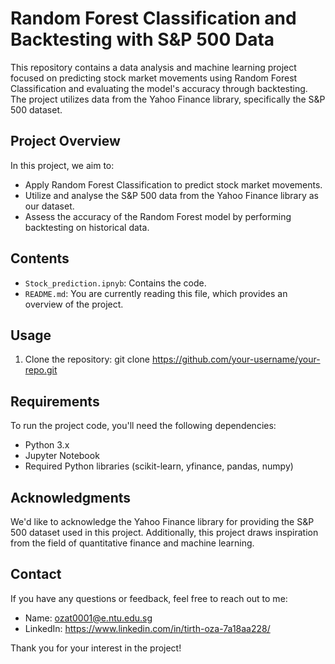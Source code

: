 
# Random Forest Classification and Backtesting with S&P 500 Data

This repository contains a data analysis and machine learning project focused on predicting stock market movements using Random Forest Classification and evaluating the model's accuracy through backtesting. The project utilizes data from the Yahoo Finance library, specifically the S&P 500 dataset.

## Project Overview

In this project, we aim to:
- Apply Random Forest Classification to predict stock market movements.
- Utilize and analyse the S&P 500 data from the Yahoo Finance library as our dataset.
- Assess the accuracy of the Random Forest model by performing backtesting on historical data.

## Contents

- `Stock_prediction.ipnyb`: Contains the code.
- `README.md`: You are currently reading this file, which provides an overview of the project.

## Usage

1. Clone the repository:
git clone https://github.com/your-username/your-repo.git

## Requirements

To run the project code, you'll need the following dependencies:

- Python 3.x
- Jupyter Notebook
- Required Python libraries (scikit-learn, yfinance, pandas, numpy)

## Acknowledgments

We'd like to acknowledge the Yahoo Finance library for providing the S&P 500 dataset used in this project. Additionally, this project draws inspiration from the field of quantitative finance and machine learning.

## Contact

If you have any questions or feedback, feel free to reach out to me:
- Name: ozat0001@e.ntu.edu.sg
- LinkedIn: https://www.linkedin.com/in/tirth-oza-7a18aa228/

Thank you for your interest in the project!

